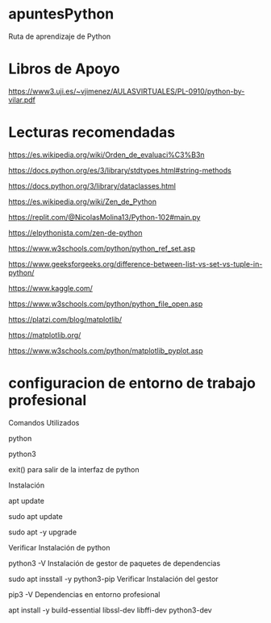 # apuntesPython
Ruta de aprendizaje de Python

# Libros de Apoyo
https://www3.uji.es/~vjimenez/AULASVIRTUALES/PL-0910/python-by-vilar.pdf

# Lecturas recomendadas
https://es.wikipedia.org/wiki/Orden_de_evaluaci%C3%B3n

https://docs.python.org/es/3/library/stdtypes.html#string-methods

https://docs.python.org/3/library/dataclasses.html

https://es.wikipedia.org/wiki/Zen_de_Python

https://replit.com/@NicolasMolina13/Python-102#main.py

https://elpythonista.com/zen-de-python

https://www.w3schools.com/python/python_ref_set.asp

https://www.geeksforgeeks.org/difference-between-list-vs-set-vs-tuple-in-python/

https://www.kaggle.com/

https://www.w3schools.com/python/python_file_open.asp

https://platzi.com/blog/matplotlib/

https://matplotlib.org/

https://www.w3schools.com/python/matplotlib_pyplot.asp

# configuracion de entorno de trabajo profesional

Comandos Utilizados

python

python3

exit() para salir de la interfaz de python

Instalación

apt update

sudo apt update

sudo apt -y upgrade

Verificar Instalación de python

python3 -V
Instalación de gestor de paquetes de dependencias

sudo apt insstall -y python3-pip
Verificar Instalación del gestor

pip3 -V
Dependencias en entorno profesional

apt install -y build-essential libssl-dev libffi-dev python3-dev

